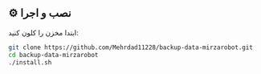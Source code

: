 ## ⚙️ نصب و اجرا

ابتدا مخزن را کلون کنید:
```bash
git clone https://github.com/Mehrdad11228/backup-data-mirzarobot.git
cd backup-data-mirzarobot
./install.sh
